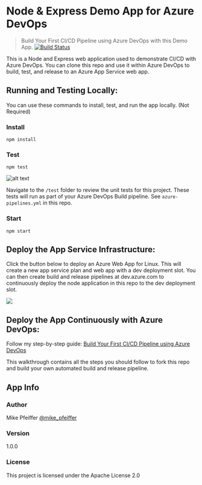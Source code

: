 # Node & Express Demo App for Azure DevOps

> Build Your First CI/CD Pipeline using Azure DevOps with this Demo App.
[![Build Status](https://dev.azure.com/carstenclaussen0503/NodeExpressDemo/_apis/build/status/cclausse.node-express-azure?branchName=master)](https://dev.azure.com/carstenclaussen0503/NodeExpressDemo/_build/latest?definitionId=1&branchName=master)

This is a Node and Express web application used to demonstrate CI/CD with Azure DevOps. You can clone this repo and use it within Azure DevOps to build, test, and release to an Azure App Service web app.

## Running and Testing Locally:

You can use these commands to install, test, and run the app locally. (Not Required)

### Install

```
npm install
```

### Test

```
npm test
```

![alt text](https://user-images.githubusercontent.com/5126491/51065379-c1743280-15c1-11e9-80fd-6a3d7ab4ac1b.jpg "Unit Test")

Navigate to the `/test` folder to review the unit tests for this project. These tests will run as part of your Azure DevOps Build pipeline. See `azure-pipelines.yml` in this repo.

### Start

```
npm start
```

## Deploy the App Service Infrastructure:

Click the button below to deploy an Azure Web App for Linux. This will create a new app service plan and web app with a dev deployment slot. You can then create build and release pipelines at dev.azure.com to continuously deploy the node application in this repo to the dev deployment slot.

<a href="https://portal.azure.com/#create/Microsoft.Template/uri/https%3A%2F%2Fraw.githubusercontent.com%2Fmikepfeiffer%2Fnode-express-azure%2Fmaster%2Fazuredeploy.json" target="_blank">
    <img src="http://azuredeploy.net/deploybutton.png"/>
</a>

## Deploy the App Continuously with Azure DevOps:
Follow my step-by-step guide: [Build Your First CI/CD Pipeline using Azure DevOps](https://mikepfeiffer.io/azure-devops-pipeline.html)

This walkthrough contains all the steps you should follow to fork this repo and build your own automated build and release pipeline.

## App Info

### Author

Mike Pfeiffer
[@mike_pfeiffer](https://twitter.com/mike_pfeiffer)

### Version

1.0.0

### License

This project is licensed under the Apache License 2.0
